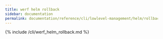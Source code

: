 ```yaml
---
title: werf helm rollback
sidebar: documentation
permalink: documentation/reference/cli/lowlevel-management/helm/rollback.html
---
```


{% include /cli/werf_helm_rollback.md %}
